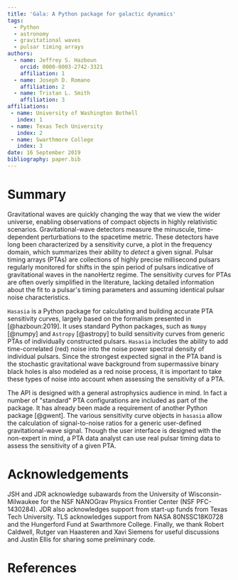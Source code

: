 ```yaml
---
title: 'Gala: A Python package for galactic dynamics'
tags:
  - Python
  - astronomy
  - gravitational waves
  - pulsar timing arrays
authors:
  - name: Jeffrey S. Hazboun
    orcid: 0000-0003-2742-3321
    affiliation: 1
  - name: Joseph D. Romano
    affiliation: 2
  - name: Tristan L. Smith
    affiliation: 3
affiliations:
 - name: University of Washington Bothell
   index: 1
 - name: Texas Tech University
   index: 2
 - name: Swarthmore College
   index: 3
date: 16 September 2019
bibliography: paper.bib
---
```


# Summary

Gravitational waves are quickly changing the way that we view the wider
universe, enabling observations of compact objects in highly relativistic
scenarios. Gravitational-wave detectors measure the minuscule, time-dependent
perturbations to the spacetime metric. These detectors have long been
characterized by a sensitivity curve, a plot in the frequency domain, which
summarizes their ability to *detect* a given signal. Pulsar timing arrays
(PTAs) are collections of highly precise millisecond pulsars regularly
monitored for shifts in the spin period of pulsars indicative of gravitational
waves in the nanoHertz regime. The sensitivity curves for PTAs are often overly
simplified in the literature, lacking detailed information about the fit to a
pulsar's timing parameters and assuming identical pulsar noise characteristics.

``Hasasia`` is a Python package for calculating and building accurate PTA
sensitivity curves, largely based on the formalism presented in [@hazboun:2019].
It uses standard Python packages, such as ``Numpy`` [@numpy] and ``Astropy``
[@astropy] to build sensitivity curves from generic PTAs of individually
constructed pulsars. ``Hasasia`` includes the ability to add time-correlated
(red) noise into the noise power spectral density of individual pulsars. Since
the strongest expected signal in the PTA band is the stochastic gravitational
wave background from supermassive binary black holes is also modeled as a red
noise process, it is important to take these types of noise into account when
assessing the sensitivity of a PTA.

The API is designed with a general astrophysics audience in mind. In fact a number of "standard" PTA configurations are included as part of the package. It has already been made a requirement of another Python package [@gwent]. The various sensitivity curve objects in ``hasasia`` allow the
calculation of signal-to-noise ratios for a generic user-defined
gravitational-wave signal. Though the user interface is designed with the
non-expert in mind, a PTA data analyst can use real pulsar timing data to assess
the sensitivity of a given PTA.
<!--- The source code for ``Hasasia`` has been archived to Zenodo with the linked DOI: [@zenodo] --->

# Acknowledgements

JSH and JDR acknowledge subawards from the University of Wisconsin-Milwaukee for the NSF NANOGrav Physics Frontier Center (NSF PFC-1430284). JDR also
acknowledges support from start-up funds from Texas
Tech University. TLS acknowledges support from NASA
80NSSC18K0728 and the Hungerford Fund at Swarthmore College. Finally, we thank Robert Caldwell, Rutger van Haasteren and Xavi Siemens for useful discussions
and Justin Ellis for sharing some preliminary code.

# References
